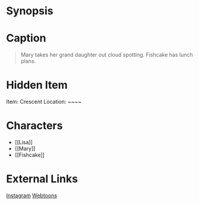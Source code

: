 # Synopsis


# Caption
> Mary takes her grand daughter out cloud spotting. Fishcake has lunch plans.

# Hidden Item
Item: Crescent
Location: ~~~~

# Characters
* [[Lisa]]
* [[Mary]]
* [[Fishcake]]

# External Links
[Instagram](https://www.instagram.com/p/CRpfRlLjqkp/?igshid=YmMyMTA2M2Y=)
[Webtoons](https://www.webtoons.com/en/challenge/twistwood-tales/85-cloud-spotting/viewer?title_no=344740&episode_no=91)